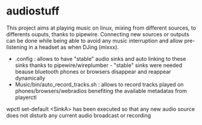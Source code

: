 
# audiostuff  
  
This project aims at playing music on linux, mixing from different sources, to differents ouputs, thanks to pipewire. Connecting new sources or outputs can be done while being able to avoid any music interruption and allow pre-listening in a headset as when DJing (mixxx).
  
- .config : allows to have "stable" audio sinks and auto linking to these sinks thanks to pipewire/wireplumber  - "stable" sinks were needed beause bluetooth  phones or browsers  disappear and reappear dynamically 
- Music/bin/auto_record_tracks.sh : allows to record tracks played on phones/browsers/webradios benefiting the available metadatas from playerctl  
  
wpctl set-default \<SinkA> has been executed so that any new audio source does not disturb any current audio broadcast or recording

